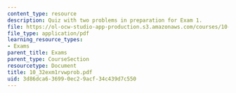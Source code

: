 ```yaml
---
content_type: resource
description: Quiz with two problems in preparation for Exam 1.
file: https://ol-ocw-studio-app-production.s3.amazonaws.com/courses/10-32-separation-processes-spring-2005/3d86dca636990ec29acf34c439d7c550_10_32exm1rvwprob.pdf
file_type: application/pdf
learning_resource_types:
- Exams
parent_title: Exams
parent_type: CourseSection
resourcetype: Document
title: 10_32exm1rvwprob.pdf
uid: 3d86dca6-3699-0ec2-9acf-34c439d7c550
---
```


